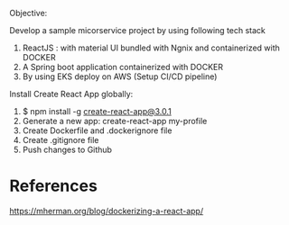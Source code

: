 Objective:

Develop a sample micorservice project by using following tech stack
1) ReactJS : with material UI bundled with Ngnix and containerized with DOCKER
2) A Spring boot application containerized with DOCKER
3) By using EKS deploy on AWS (Setup CI/CD pipeline)


Install Create React App globally:
1) $ npm install -g create-react-app@3.0.1
2) Generate a new app: create-react-app my-profile
3) Create Dockerfile and .dockerignore file
4) Create .gitignore file
5) Push changes to Github







# References
https://mherman.org/blog/dockerizing-a-react-app/


